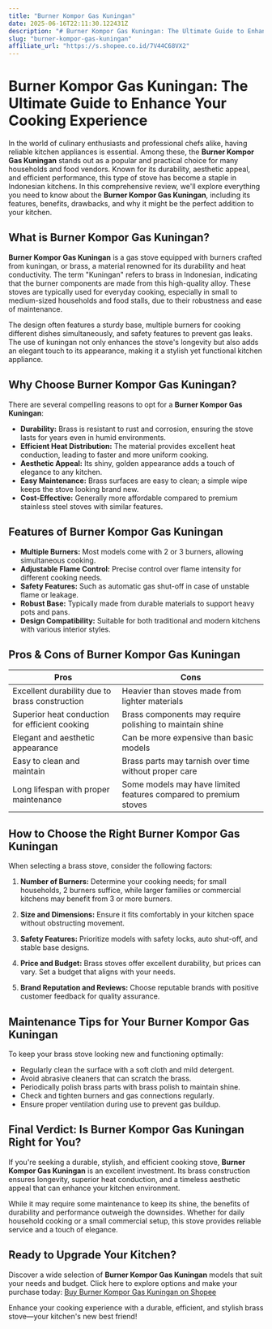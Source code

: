 ```yaml
---
title: "Burner Kompor Gas Kuningan"
date: 2025-06-16T22:11:30.122431Z
description: "# Burner Kompor Gas Kuningan: The Ultimate Guide to Enhance Your Cooking Experience..."
slug: "burner-kompor-gas-kuningan"
affiliate_url: "https://s.shopee.co.id/7V44C68VX2"
---
```

# Burner Kompor Gas Kuningan: The Ultimate Guide to Enhance Your Cooking Experience

In the world of culinary enthusiasts and professional chefs alike, having reliable kitchen appliances is essential. Among these, the **Burner Kompor Gas Kuningan** stands out as a popular and practical choice for many households and food vendors. Known for its durability, aesthetic appeal, and efficient performance, this type of stove has become a staple in Indonesian kitchens. In this comprehensive review, we'll explore everything you need to know about the **Burner Kompor Gas Kuningan**, including its features, benefits, drawbacks, and why it might be the perfect addition to your kitchen.

## What is Burner Kompor Gas Kuningan?

**Burner Kompor Gas Kuningan** is a gas stove equipped with burners crafted from kuningan, or brass, a material renowned for its durability and heat conductivity. The term "Kuningan" refers to brass in Indonesian, indicating that the burner components are made from this high-quality alloy. These stoves are typically used for everyday cooking, especially in small to medium-sized households and food stalls, due to their robustness and ease of maintenance.

The design often features a sturdy base, multiple burners for cooking different dishes simultaneously, and safety features to prevent gas leaks. The use of kuningan not only enhances the stove's longevity but also adds an elegant touch to its appearance, making it a stylish yet functional kitchen appliance.

## Why Choose Burner Kompor Gas Kuningan?

There are several compelling reasons to opt for a **Burner Kompor Gas Kuningan**:

- **Durability:** Brass is resistant to rust and corrosion, ensuring the stove lasts for years even in humid environments.
- **Efficient Heat Distribution:** The material provides excellent heat conduction, leading to faster and more uniform cooking.
- **Aesthetic Appeal:** Its shiny, golden appearance adds a touch of elegance to any kitchen.
- **Easy Maintenance:** Brass surfaces are easy to clean; a simple wipe keeps the stove looking brand new.
- **Cost-Effective:** Generally more affordable compared to premium stainless steel stoves with similar features.

## Features of Burner Kompor Gas Kuningan

- **Multiple Burners:** Most models come with 2 or 3 burners, allowing simultaneous cooking.
- **Adjustable Flame Control:** Precise control over flame intensity for different cooking needs.
- **Safety Features:** Such as automatic gas shut-off in case of unstable flame or leakage.
- **Robust Base:** Typically made from durable materials to support heavy pots and pans.
- **Design Compatibility:** Suitable for both traditional and modern kitchens with various interior styles.

## Pros & Cons of Burner Kompor Gas Kuningan

| **Pros**                                            | **Cons**                                            |
|-----------------------------------------------------|-----------------------------------------------------|
| Excellent durability due to brass construction     | Heavier than stoves made from lighter materials   |
| Superior heat conduction for efficient cooking     | Brass components may require polishing to maintain shine |
| Elegant and aesthetic appearance                  | Can be more expensive than basic models           |
| Easy to clean and maintain                        | Brass parts may tarnish over time without proper care |
| Long lifespan with proper maintenance             | Some models may have limited features compared to premium stoves |

## How to Choose the Right Burner Kompor Gas Kuningan

When selecting a brass stove, consider the following factors:

1. **Number of Burners:** Determine your cooking needs; for small households, 2 burners suffice, while larger families or commercial kitchens may benefit from 3 or more burners.

2. **Size and Dimensions:** Ensure it fits comfortably in your kitchen space without obstructing movement.

3. **Safety Features:** Prioritize models with safety locks, auto shut-off, and stable base designs.

4. **Price and Budget:** Brass stoves offer excellent durability, but prices can vary. Set a budget that aligns with your needs.

5. **Brand Reputation and Reviews:** Choose reputable brands with positive customer feedback for quality assurance.

## Maintenance Tips for Your Burner Kompor Gas Kuningan

To keep your brass stove looking new and functioning optimally:

- Regularly clean the surface with a soft cloth and mild detergent.
- Avoid abrasive cleaners that can scratch the brass.
- Periodically polish brass parts with brass polish to maintain shine.
- Check and tighten burners and gas connections regularly.
- Ensure proper ventilation during use to prevent gas buildup.

## Final Verdict: Is Burner Kompor Gas Kuningan Right for You?

If you're seeking a durable, stylish, and efficient cooking stove, **Burner Kompor Gas Kuningan** is an excellent investment. Its brass construction ensures longevity, superior heat conduction, and a timeless aesthetic appeal that can enhance your kitchen environment.

While it may require some maintenance to keep its shine, the benefits of durability and performance outweigh the downsides. Whether for daily household cooking or a small commercial setup, this stove provides reliable service and a touch of elegance.

## Ready to Upgrade Your Kitchen?

Discover a wide selection of **Burner Kompor Gas Kuningan** models that suit your needs and budget. Click here to explore options and make your purchase today: [Buy Burner Kompor Gas Kuningan on Shopee](https://s.shopee.co.id/7V44C68VX2)

Enhance your cooking experience with a durable, efficient, and stylish brass stove—your kitchen's new best friend!